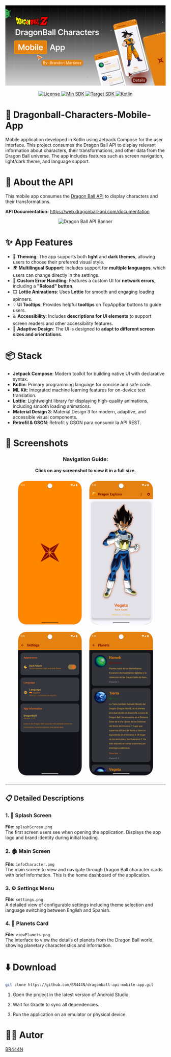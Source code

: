 ![App banner](images/preview.png)

<p align="center">
  <a href="https://github.com/BR444N/dragonball-api-mobile-app/blob/main/LICENSE">
    <img alt="License" src="https://img.shields.io/badge/License-MIT-yellow.svg"/>
  </a>
  <a href="https://github.com/BR444N/dragonball-api-mobile-app/blob/main/app/build.gradle">
    <img alt="Min SDK" />
  </a>
  <a href="https://github.com/BR444N/dragonball-api-mobile-app/blob/main/app/build.gradle">
    <img alt="Target SDK" />
  </a>
  <a href="https://github.com/BR444N/dragonball-api-mobile-app/blob/main/app/build.gradle">
    <img alt="Kotlin" />
  </a>
</p>

# 🐉 Dragonball-Characters-Mobile-App
Mobile application developed in Kotlin using Jetpack Compose for the user interface. This project consumes the Dragon Ball API to display relevant information about characters, their transformations, and other data from the Dragon Ball universe. The app includes features such as screen navigation, light/dark theme, and language support.

# 📖 About the API
This mobile app consumes the [Dragon Ball API](https://web.dragonball-api.com/) to display characters and their transformations.

**API Documentation:** https://web.dragonball-api.com/documentation

<p align="center">
  <img src="images/dragonBallAPI.png" alt="Dragon Ball API Banner" />

  
</p>

# ✨ App Features

- 🎨 **Theming**: The app supports both **light** and **dark themes**, allowing users to choose their preferred visual style.  
- 🌍 **Multilingual Support**: Includes support for **multiple languages**, which users can change directly in the settings.  
- 🚨 **Custom Error Handling**: Features a custom UI for **network errors**, including a **"Reload" button**.  
- 🎞️ **Lottie Animations**: Uses **Lottie** for smooth and engaging loading spinners.  
- 💡 **UI Tooltips**: Provides helpful **tooltips** on TopAppBar buttons to guide users.  
- ♿ **Accessibility**: Includes **descriptions for UI elements** to support screen readers and other accessibility features.    
- 📱 **Adaptive Design**: The UI is designed to **adapt to different screen sizes and orientations**.

# 📦 Stack

- **Jetpack Compose**: Modern toolkit for building native UI with declarative syntax.
- **Kotlin**: Primary programming language for concise and safe code.
- **ML Kit**: Integrated machine learning features for on-device text translation.
- **Lottie**: Lightweight library for displaying high-quality animations, including smooth loading animations.
- **Material Design 3**: Material Design 3 for modern, adaptive, and accessible visual components.
- **Retrofil & GSON**: Retrofit y GSON para consumir la API REST.

# 📸 Screenshots

<div align="center">

### Navigation Guide:
**Click on any screenshot to view it in a full size.**

<img src="images/splashScreen.png" alt="1. Splash Screen" width="200" style="margin: 10px;" title="SplashScreen"/>
<img src="images/mainScreen.png" alt="2. Main Screen" width="200" style="margin: 10px;" title="MainScreen"/>  
<img src="images/settings.png" alt="3. Settings Menu" width="200" style="margin: 10px;" title="Settings"/>
<img src="images/viewPlanets.png" alt="4. Planets Card" width="200" style="margin: 10px;" title="Planets Card"/>

</div>

---

## 📋 Detailed Descriptions

### 1. 💫 Splash Screen
**File:** `splashScreen.png`  
The first screen users see when opening the application. Displays the app logo and brand identity during initial loading.

### 2. 🏠 Main Screen  
**File:** `infoCharacter.png`  
The main screen to view and navigate through Dragon Ball character cards with brief information. This is the home dashboard of the application.

### 3. ⚙️ Settings Menu
**File:** `settings.png`  
A detailed view of configurable settings including theme selection and language switching between English and Spanish.

### 4. 📝 Planets Card
**File:** `viewPlanets.png`  
The interface to view the details of planets from the Dragon Ball world, showing planetary characteristics and information.

# ⬇️ Download

```bash
git clone https://github.com/BR444N/dragonball-api-mobile-app.git
```

1. Open the project in the latest version of Android Studio.

2. Wait for Gradle to sync all dependencies.

3. Run the application on an emulator or physical device.


# 🙋‍♂️ Autor
[BR444N](https://github.com/BR444N)
